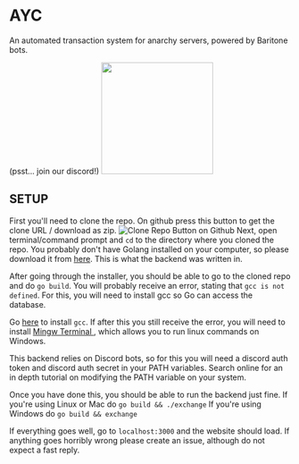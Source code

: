 
# AYC
An automated transaction system for anarchy servers, powered by Baritone bots.

(psst... join our discord!)
<a href="https://discord.gg/ahdtzGS"><img src="https://www.themarysue.com/wp-content/uploads/2017/08/Screen-Shot-2017-08-14-at-4.33.47-PM.jpg" data-canonical-src="" width="200"></img></a>

## SETUP
First you'll need to clone the repo. On github press this button to get the clone URL / download as zip.
![Clone Repo Button on Github](https://image.prntscr.com/image/EhuFzx_dQvaeDVsek0lfUw.png)
Next, open terminal/command prompt and `cd` to the directory where you cloned the repo.
You probably don't have Golang installed on your computer, so please download it from [here](https://golang.org/dl/). This is what the backend was written in.

After going through the installer, you should be able to go to the cloned repo and do `go build`. You will probably receive an error, stating that `gcc is not defined`. For this, you will need to install gcc so Go can access the database.

Go [here](http://tdm-gcc.tdragon.net/download) to install `gcc`. If after this you still receive the error, you will need to install [Mingw Terminal
](https://sourceforge.net/projects/mingw-w64/), which allows you to run linux commands on Windows.

This backend relies on Discord bots, so for this you will need a discord auth token and discord auth secret in your PATH variables. Search online for an in depth tutorial on modifying the PATH variable on your system.

Once you have done this, you should be able to run the backend just fine. 
If you're using Linux or Mac do `go build && ./exchange`
If you're using Windows do `go build && exchange`

If everything goes well, go to `localhost:3000` and the website should load. If anything goes horribly wrong please create an issue, although do not expect a fast reply.
